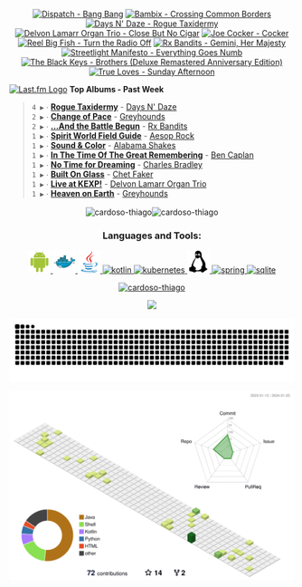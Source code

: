 <!-- lastfm -->
<p align="center"><a href="https://www.last.fm/music/Dispatch/Bang+Bang"><img src="https://lastfm.freetls.fastly.net/i/u/64s/2f2199fa1a48ee7ceb51cb7284b28332.jpg" title="Dispatch - Bang Bang"></a> <a href="https://www.last.fm/music/Bambix/Crossing+Common+Borders"><img src="https://lastfm.freetls.fastly.net/i/u/64s/7580061b5506a4ef9085ee39e964de13.jpg" title="Bambix - Crossing Common Borders"></a> <a href="https://www.last.fm/music/Days+N%27+Daze/Rogue+Taxidermy"><img src="https://lastfm.freetls.fastly.net/i/u/64s/c0efecef795f4b95bb8bb134da2ff998.jpg" title="Days N' Daze - Rogue Taxidermy"></a> <a href="https://www.last.fm/music/Delvon+Lamarr+Organ+Trio/Close+But+No+Cigar"><img src="https://lastfm.freetls.fastly.net/i/u/64s/0d89fede15888a6df150b6475b9be583.jpg" title="Delvon Lamarr Organ Trio - Close But No Cigar"></a> <a href="https://www.last.fm/music/Joe+Cocker/Cocker"><img src="https://lastfm.freetls.fastly.net/i/u/64s/b392b6a750c61fba3f130c1aeb4e1eb3.jpg" title="Joe Cocker - Cocker"></a> <a href="https://www.last.fm/music/Reel+Big+Fish/Turn+the+Radio+Off"><img src="https://lastfm.freetls.fastly.net/i/u/64s/ca4172637c984cf5cc3ea77c49bf26ea.jpg" title="Reel Big Fish - Turn the Radio Off"></a> <a href="https://www.last.fm/music/Rx+Bandits/Gemini,+Her+Majesty"><img src="https://lastfm.freetls.fastly.net/i/u/64s/e4ee46b607714c95cc343f51cdee2ebf.jpg" title="Rx Bandits - Gemini, Her Majesty"></a> <a href="https://www.last.fm/music/Streetlight+Manifesto/Everything+Goes+Numb"><img src="https://lastfm.freetls.fastly.net/i/u/64s/22e31f26fae54946415ef4bae2935075.jpg" title="Streetlight Manifesto - Everything Goes Numb"></a> <a href="https://www.last.fm/music/The+Black+Keys/Brothers+(Deluxe+Remastered+Anniversary+Edition)"><img src="https://lastfm.freetls.fastly.net/i/u/64s/0859b6aeb72111ed2579f8c965402b2a.jpg" title="The Black Keys - Brothers (Deluxe Remastered Anniversary Edition)"></a> <a href="https://www.last.fm/music/True+Loves/Sunday+Afternoon"><img src="https://lastfm.freetls.fastly.net/i/u/64s/4c2571bc5419c2cab07647053a463cb8.jpg" title="True Loves - Sunday Afternoon"></a> </p>

<!--START_LASTFM_ALBUMS:{"period": "7day", "rows": 10}-->
<a href="https://last.fm" target="_blank"><img src="https://user-images.githubusercontent.com/17434202/215290617-e793598d-d7c9-428f-9975-156db1ba89cc.svg" alt="Last.fm Logo" width="18" height="13"/></a> **Top Albums - Past Week**

> `4 ▶️` ∙ **[Rogue Taxidermy](https://www.last.fm/music/Days+N%27+Daze/Rogue+Taxidermy)** - [Days N' Daze](https://www.last.fm/music/Days+N%27+Daze)<br/>
> `2 ▶️` ∙ **[Change of Pace](https://www.last.fm/music/Greyhounds/Change+of+Pace)** - [Greyhounds](https://www.last.fm/music/Greyhounds)<br/>
> `2 ▶️` ∙ **[…And the Battle Begun](https://www.last.fm/music/Rx+Bandits/%E2%80%A6And+the+Battle+Begun)** - [Rx Bandits](https://www.last.fm/music/Rx+Bandits)<br/>
> `1 ▶️` ∙ **[Spirit World Field Guide](https://www.last.fm/music/Aesop+Rock/Spirit+World+Field+Guide)** - [Aesop Rock](https://www.last.fm/music/Aesop+Rock)<br/>
> `1 ▶️` ∙ **[Sound & Color](https://www.last.fm/music/Alabama+Shakes/Sound+&+Color)** - [Alabama Shakes](https://www.last.fm/music/Alabama+Shakes)<br/>
> `1 ▶️` ∙ **[In The Time Of The Great Remembering](https://www.last.fm/music/Ben+Caplan/In+The+Time+Of+The+Great+Remembering)** - [Ben Caplan](https://www.last.fm/music/Ben+Caplan)<br/>
> `1 ▶️` ∙ **[No Time for Dreaming](https://www.last.fm/music/Charles+Bradley/No+Time+for+Dreaming)** - [Charles Bradley](https://www.last.fm/music/Charles+Bradley)<br/>
> `1 ▶️` ∙ **[Built On Glass](https://www.last.fm/music/Chet+Faker/Built+On+Glass)** - [Chet Faker](https://www.last.fm/music/Chet+Faker)<br/>
> `1 ▶️` ∙ **[Live at KEXP!](https://www.last.fm/music/Delvon+Lamarr+Organ+Trio/Live+at+KEXP!)** - [Delvon Lamarr Organ Trio](https://www.last.fm/music/Delvon+Lamarr+Organ+Trio)<br/>
> `1 ▶️` ∙ **[Heaven on Earth](https://www.last.fm/music/Greyhounds/Heaven+on+Earth)** - [Greyhounds](https://www.last.fm/music/Greyhounds)<br/>
<!--END_LASTFM_ALBUMS-->

<p align="center"><img align="center" src="https://github-readme-stats-nine-kohl.vercel.app/api?username=cardoso-thiago&show_icons=true&locale=en&theme=gotham&hide=issues,contribs" alt="cardoso-thiago" /><img align="center" src="https://github-readme-stats-nine-kohl.vercel.app/api/top-langs?username=cardoso-thiago&show_icons=true&locale=en&layout=compact&theme=gotham" alt="cardoso-thiago" /></p>

<h3 align="center">Languages and Tools:</h3>
<p align="center"> <a href="https://developer.android.com" target="_blank"> <img src="https://github.com/devicons/devicon/blob/master/icons/android/android-original.svg" alt="android" width="40" height="40"/> </a> <a href="https://www.docker.com/" target="_blank"> <img src="https://github.com/devicons/devicon/blob/master/icons/docker/docker-original.svg" alt="docker" width="40" height="40"/> </a> <a href="https://www.java.com" target="_blank"> <img src="https://github.com/devicons/devicon/blob/master/icons/java/java-original.svg" alt="java" width="40" height="40"/> </a> <a href="https://kotlinlang.org" target="_blank"> <img src="https://www.vectorlogo.zone/logos/kotlinlang/kotlinlang-icon.svg" alt="kotlin" width="40" height="40"/> </a> <a href="https://kubernetes.io" target="_blank"> <img src="https://www.vectorlogo.zone/logos/kubernetes/kubernetes-icon.svg" alt="kubernetes" width="40" height="40"/> </a> <a href="https://www.linux.org/" target="_blank"> <img src="https://github.com/devicons/devicon/blob/master/icons/linux/linux-plain.svg" alt="linux" width="40" height="40"/> </a> <a href="https://spring.io/" target="_blank"> <img src="https://www.vectorlogo.zone/logos/springio/springio-icon.svg" alt="spring" width="40" height="40"/> </a> <a href="https://www.sqlite.org/" target="_blank"> <img src="https://www.vectorlogo.zone/logos/sqlite/sqlite-icon.svg" alt="sqlite" width="40" height="40"/> </a> </p>

<p align="center"> <a href="https://github.com/ryo-ma/github-profile-trophy"><img src="https://github-profile-trophy.vercel.app/?username=cardoso-thiago&column=7" alt="cardoso-thiago" /></a> </p>

<!--START_SECTION:comicstrip-->
<p align="center">
 <a href="https://xkcd.com/">
 <img src="https://imgs.xkcd.com/comics/net_rotations.png" />
</a>
</p>
<!--END_SECTION:comicstrip-->

![](https://github.com/cardoso-thiago/cardoso-thiago/raw/output/github-snake.svg)

![](profile-3d-contrib/profile-green-animate.svg)
